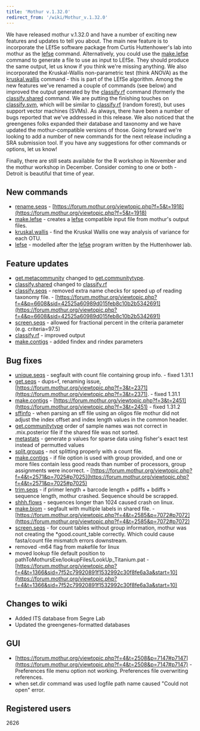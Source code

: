 ```yaml
---
title: 'Mothur v.1.32.0'
redirect_from: '/wiki/Mothur_v.1.32.0'
---
```

We have released mothur v.1.32.0 and have a number of exciting new
features and updates to tell you about. The main new feature is to
incorporate the LEfSe software package from Curtis Huttenhower\'s lab
into mothur as the [lefse](lefse) command. Alternatively, you
could use the [make.lefse](make.lefse) command to generate a
file to use as input to LEfSe. They should produce the same output, let
us know if you think we\'re missing anything. We also incorporated the
Kruskal-Wallis non-parametric test (think ANOVA) as the
[kruskal.wallis](kruskal.wallis) command - this is part of
the LEfSe algorithm. Among the new features we\'ve renamed a couple of
commands (see below) and improved the output generated by the
[classify.rf](classify.rf) command (formerly the
[classify.shared](classify.shared) command. We are putting
the finishing touches on [classify.svm](classify.svm), which
will be similar to [classify.rf](classify.rf) (random
forest), but uses support vector machines (SVMs). As always, there have
been a number of bugs reported that we\'ve addressed in this release. We
also noticed that the greengenes folks expanded their database and
taxonomy and we have updated the mothur-compatible versions of those.
Going forward we\'re looking to add a number of new commands for the
next release including a SRA submission tool. If you have any
suggestions for other commands or options, let us know!

Finally, there are still seats available for the R workshop in November
and the mothur workshop in December. Consider coming to one or both -
Detroit is beautiful that time of year.

## New commands

-   [rename.seqs](rename.seqs) -
    [https://forum.mothur.org/viewtopic.php?f=5&t=1918](https://forum.mothur.org/viewtopic.php?f=5&t=1918)
-   [make.lefse](make.lefse) - creates a
    [lefse](https://huttenhower.sph.harvard.edu/galaxy/root?tool_id=lefse_upload)
    compatible input file from mothur\'s output files.
-   [kruskal.wallis](kruskal.wallis) - find the Kruskal
    Wallis one way analysis of variance for each OTU.
-   [lefse](lefse) - modelled after the
    [lefse](https://huttenhower.sph.harvard.edu/galaxy/root?tool_id=lefse_upload)
    program written by the Huttenhower lab.

## Feature updates

-   [get.metacommunity](get.metacommunity) changed to
    [get.communitytype](get.communitytype).
-   [classify.shared](classify.shared) changed to
    [classify.rf](classify.rf)
-   [classify.seqs](classify.seqs) - removed extra name
    checks for speed up of reading taxonomy file. -
    [https://forum.mothur.org/viewtopic.php?f=4&p=6608&sid=42525a60989d015feb8c10b2b5342691](https://forum.mothur.org/viewtopic.php?f=4&p=6608&sid=42525a60989d015feb8c10b2b5342691)
-   [screen.seqs](screen.seqs) - allowed for fractional
    percent in the criteria parameter (e.g. criteria=97.5)
-   [classify.rf](classify.rf) - improved output
-   [make.contigs](make.contigs) - added findex and rindex
    parameters

## Bug fixes

-   [unique.seqs](unique.seqs) - segfault with count file
    containing group info. - fixed 1.31.1
-   [get.seqs](get.seqs) - dups=f, renaming issue,
    [https://forum.mothur.org/viewtopic.php?f=3&t=2371](https://forum.mothur.org/viewtopic.php?f=3&t=2371). - fixed
    1.31.1
-   [make.contigs](make.contigs) -
    [https://forum.mothur.org/viewtopic.php?f=3&t=2451](https://forum.mothur.org/viewtopic.php?f=3&t=2451) - fixed
    1.31.2
-   [sffinfo](sffinfo) - when parsing an sff file using an
    oligos file mothur did not adjust the index offset and index length
    values in the common header.
-   [get.communitytype](get.communitytype) order of sample
    names was not correct in .mix.posterior file if the shared file was
    not sorted.
-   [metastats](metastats) - generate p values for sparse
    data using fisher\'s exact test instead of permutted values
-   [split.groups](split.groups) - not splitting properly
    with a count file.
-   [make.contigs](make.contigs) - if file option is used
    with group provided, and one or more files contain less good reads
    than number of processors, group assignments were incorrect. -
    [https://forum.mothur.org/viewtopic.php?f=4&t=2571&p=7025#p7025](https://forum.mothur.org/viewtopic.php?f=4&t=2571&p=7025#p7025)
-   [trim.seqs](trim.seqs) - if primer length + barcode
    length + pdiffs + bdiffs \> sequence length, mothur crashed.
    Sequence should be scrapped.
-   [shhh.flows](shhh.flows) - sequences longer than 1024
    caused crash on linux.
-   [make.biom](make.biom) - segfault with multiple labels in
    shared file. -
    [https://forum.mothur.org/viewtopic.php?f=4&t=2585&p=7072#p7072](https://forum.mothur.org/viewtopic.php?f=4&t=2585&p=7072#p7072)
-   [screen.seqs](screen.seqs) - for count tables without
    group information, mothur was not creating the \*good.count\_table
    correctly. Which could cause fasta/count file mismatch errors
    downstream.
-   removed -m64 flag from makefile for linux
-   moved lookup file default position to
    pathToMothursExe/lookupFiles/LookUp\_Titanium.pat -
    [https://forum.mothur.org/viewtopic.php?f=4&t=1366&sid=7f52c79920891f1532992c30f8fe6a3a&start=10](https://forum.mothur.org/viewtopic.php?f=4&t=1366&sid=7f52c79920891f1532992c30f8fe6a3a&start=10)

## Changes to wiki

-   Added ITS database from Segre Lab
-   Updated the greengenes-formatted databases

## GUI

-   [https://forum.mothur.org/viewtopic.php?f=4&t=2508&p=7147#p7147](https://forum.mothur.org/viewtopic.php?f=4&t=2508&p=7147#p7147) -
    Preferences file menu option not working. Preferences file
    overwriting references.
-   when set.dir command was used logfile path name caused \"Could not
    open\" error.

## Registered users

2626
